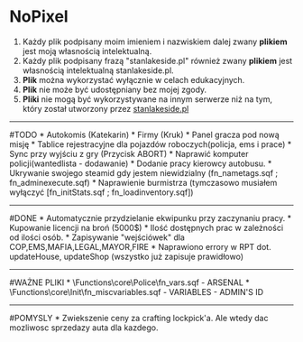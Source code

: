 # NoPixel
1. Każdy plik podpisany moim imieniem i nazwiskiem dalej zwany **plikiem** jest moją własnością intelektualną.
2. Każdy plik podpisany frazą "stanlakeside.pl" również zwany **plikiem** jest własnością intelektualną stanlakeside.pl.
3. **Plik** można wykorzystać wyłącznie w celach edukacyjnych.
4. **Plik** nie może być udostępniany bez mojej zgody.
5. **Pliki** nie mogą być wykorzystywane na innym serwerze niż na tym, który został utworzony przez [stanlakeside.pl](http://stanlakeside.pl)

<hr>
#TODO
* Autokomis (Katekarin)
* Firmy (Kruk)
* Panel gracza pod nową misję
* Tablice rejestracyjne dla pojazdów roboczych(policja, ems i prace)
* Sync przy wyjściu z gry (Przycisk ABORT)
* Naprawić komputer policji(wantedlista - dodawanie)
* Dodanie pracy kierowcy autobusu.
* Ukrywanie swojego steamid gdy jestem niewidzialny (fn_nametags.sqf ; fn_adminexecute.sqf)
* Naprawienie burmistrza (tymczasowo musiałem wyłączyć [fn_initStats.sqf ; fn_loadinventory.sqf])

<hr>
#DONE
* Automatycznie przydzielanie ekwipunku przy zaczynaniu pracy.
* Kupowanie licencji na broń (5000$)
* Ilość dostępnych prac w zależności od ilości osób.
* Zapisywanie "wejściówek" dla COP,EMS,MAFIA,LEGAL,MAYOR,FIRE
* Naprawiono errory w RPT dot. updateHouse, updateShop (wszystko już zapisuje prawidłowo)

<hr>
#WAŻNE PLIKI
* \Functions\core\Police\fn_vars.sqf - ARSENAL
* \Functions\core\Init\fn_miscvariables.sqf - VARIABLES - ADMIN'S ID

<hr>
#POMYSLY
* Zwiekszenie ceny za crafting lockpick'a. Ale wtedy dac mozliwosc sprzedazy auta dla kazdego.

